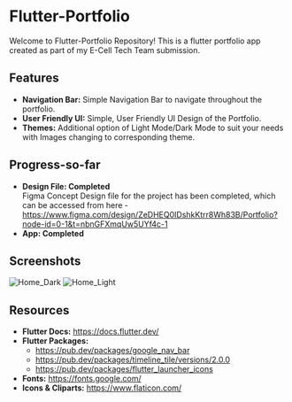# Flutter-Portfolio
Welcome to Flutter-Portfolio Repository! This is a flutter portfolio app created as part of my E-Cell Tech Team submission.

## Features
- **Navigation Bar:** Simple Navigation Bar to navigate throughout the portfolio.
- **User Friendly UI:** Simple, User Friendly UI Design of the Portfolio.
- **Themes:** Additional option of Light Mode/Dark Mode to suit your needs with Images changing to corresponding theme.

## Progress-so-far
- **Design File: Completed**
  <br>Figma Concept Design file for the project has been completed, which can be accessed from here - https://www.figma.com/design/ZeDHEQ0IDshkKtrr8Wh83B/Portfolio?node-id=0-1&t=nbnGFXmqUw5UYf4c-1
- **App: Completed**

## Screenshots
![Home_Dark](https://github.com/user-attachments/assets/0eb03fec-3570-41ac-a54c-e0c1b06b9a35) 
![Home_Light](https://github.com/user-attachments/assets/a8bfc95b-115c-4e4a-a50c-361badbd2f11)


## Resources
- **Flutter Docs:** https://docs.flutter.dev/
- **Flutter Packages:**
  - https://pub.dev/packages/google_nav_bar
  - https://pub.dev/packages/timeline_tile/versions/2.0.0
  - https://pub.dev/packages/flutter_launcher_icons
- **Fonts:** https://fonts.google.com/
- **Icons & Cliparts:** https://www.flaticon.com/
